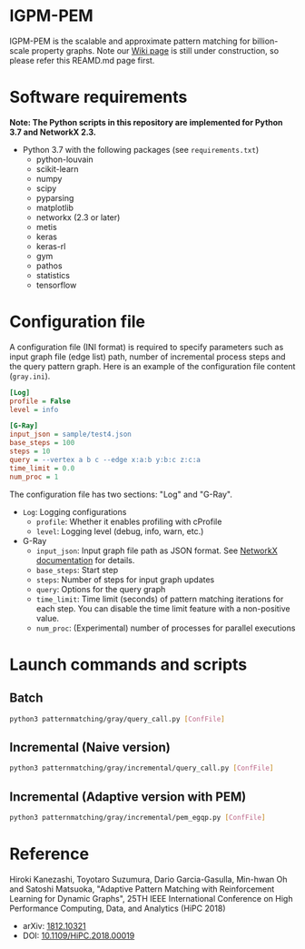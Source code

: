 # IGPM-PEM

IGPM-PEM is the scalable and approximate pattern matching for billion-scale property graphs.
Note our [Wiki page](https://github.com/hkanezashi/IGPM-PEM/wiki) is still under construction, so please refer this REAMD.md page first.


# Software requirements
**Note: The Python scripts in this repository are implemented for Python 3.7 and NetworkX 2.3.**

- Python 3.7 with the following packages (see `requirements.txt`)
  - python-louvain
  - scikit-learn
  - numpy
  - scipy
  - pyparsing
  - matplotlib
  - networkx (2.3 or later)
  - metis
  - keras
  - keras-rl
  - gym
  - pathos
  - statistics
  - tensorflow


# Configuration file
A configuration file (INI format) is required to specify parameters such as input graph file (edge list) path, number of incremental process steps and the query pattern graph.
Here is an example of the configuration file content (`gray.ini`).

```ini
[Log]
profile = False
level = info

[G-Ray]
input_json = sample/test4.json
base_steps = 100
steps = 10
query = --vertex a b c --edge x:a:b y:b:c z:c:a
time_limit = 0.0
num_proc = 1
```

The configuration file has two sections: "Log" and "G-Ray".
- `Log`: Logging configurations
  - `profile`: Whether it enables profiling with cProfile
  - `level`: Logging level (debug, info, warn, etc.)
- G-Ray
  - `input_json`: Input graph file path as JSON format. See [NetworkX documentation](https://networkx.github.io/documentation/stable/reference/readwrite/json_graph.html) for details.
  - `base_steps`: Start step
  - `steps`: Number of steps for input graph updates
  - `query`: Options for the query graph
  - `time_limit`: Time limit (seconds) of pattern matching iterations for each step. You can disable the time limit feature with a non-positive value.
  - `num_proc`: (Experimental) number of processes for parallel executions

# Launch commands and scripts

## Batch
```bash
python3 patternmatching/gray/query_call.py [ConfFile]
```

## Incremental (Naive version)
```bash
python3 patternmatching/gray/incremental/query_call.py [ConfFile]
```

## Incremental (Adaptive version with PEM)
```bash
python3 patternmatching/gray/incremental/pem_egqp.py [ConfFile]
```


# Reference
Hiroki Kanezashi, Toyotaro Suzumura, Dario Garcia-Gasulla, Min-hwan Oh and Satoshi Matsuoka, "Adaptive Pattern Matching with Reinforcement Learning for Dynamic Graphs", 25TH IEEE International Conference on High Performance Computing, Data, and Analytics (HiPC 2018)
- arXiv: [1812.10321](https://arxiv.org/abs/1812.10321)
- DOI: [10.1109/HiPC.2018.00019](https://doi.org/10.1109/HiPC.2018.00019)

